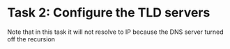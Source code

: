 # Task 2: Configure the TLD servers
Note that in this task it will not resolve to IP because the DNS server turned off the recursion 